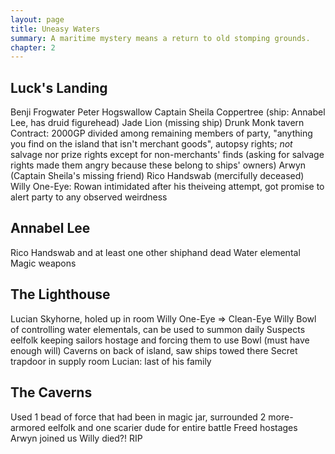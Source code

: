 ```yaml
---
layout: page
title: Uneasy Waters
summary: A maritime mystery means a return to old stomping grounds.
chapter: 2
---
```


## Luck's Landing  
Benji Frogwater
Peter Hogswallow
Captain Sheila Coppertree (ship: Annabel Lee, has druid figurehead)
Jade Lion (missing ship)
Drunk Monk tavern
Contract: 2000GP divided among remaining members of party, "anything you find on the island that isn't merchant goods", autopsy rights; *not* salvage nor prize rights except for non-merchants' finds (asking for salvage rights made them angry because these belong to ships' owners)
Arwyn (Captain Sheila's missing friend)
Rico Handswab (mercifully deceased)
Willy One-Eye: Rowan intimidated after his theiveing attempt, got promise to alert party to any observed weirdness

## Annabel Lee
Rico Handswab and at least one other shiphand dead
Water elemental
Magic weapons

## The Lighthouse
Lucian Skyhorne, holed up in room
Willy One-Eye => Clean-Eye Willy
Bowl of controlling water elementals, can be used to summon daily
Suspects eelfolk keeping sailors hostage and forcing them to use Bowl (must have enough will)
Caverns on back of island, saw ships towed there
Secret trapdoor in supply room
Lucian: last of his family

## The Caverns
Used 1 bead of force that had been in magic jar, surrounded 2 more-armored eelfolk and one scarier dude for entire battle
Freed hostages
Arwyn joined us
Willy died?! RIP
